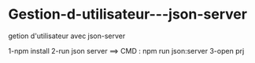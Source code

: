 # Gestion-d-utilisateur---json-server
getion d'utilisateur avec json-server


1-npm install
2-run json server ==> CMD : npm run json:server
3-open prj
